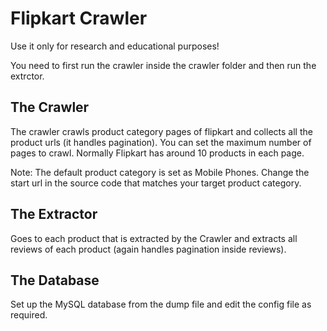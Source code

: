 # Flipkart Crawler

Use it only for research and educational purposes!

You need to first run the crawler inside the crawler folder and then run the extrctor.

## The Crawler

The crawler crawls product category pages of flipkart and collects all the product urls (it handles pagination). You can set the maximum number of pages to crawl. Normally Flipkart has around 10 products in each page.

Note: The default product category is set as Mobile Phones. Change the start url in the source code that matches your target product category.

## The Extractor

Goes to each product that is extracted by the Crawler and extracts all reviews of each product (again handles pagination inside reviews).

## The Database

Set up the MySQL database from the dump file and edit the config file as required.
